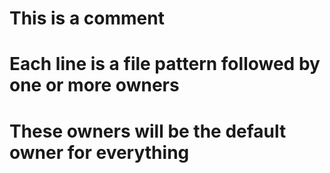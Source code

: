 # This is a comment 
# Each line is a file pattern followed by one or more owners 

# These owners will be the default owner for everything 
